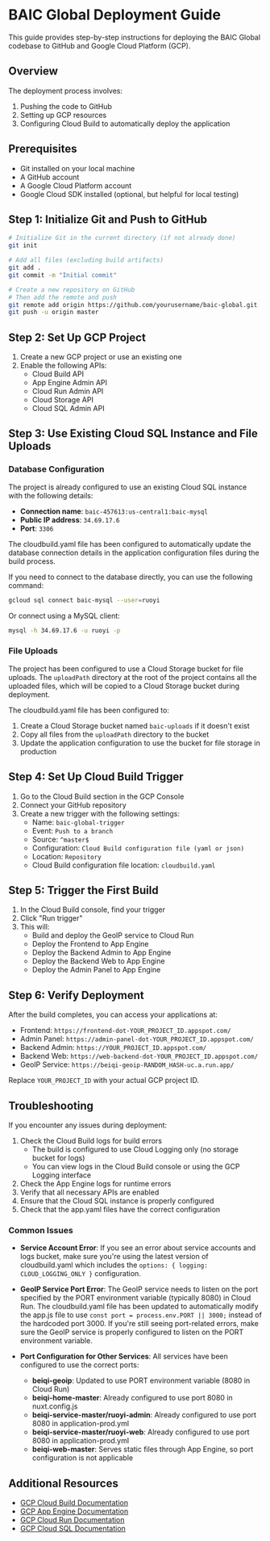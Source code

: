 # BAIC Global Deployment Guide

This guide provides step-by-step instructions for deploying the BAIC Global codebase to GitHub and Google Cloud Platform (GCP).

## Overview

The deployment process involves:
1. Pushing the code to GitHub
2. Setting up GCP resources
3. Configuring Cloud Build to automatically deploy the application

## Prerequisites

- Git installed on your local machine
- A GitHub account
- A Google Cloud Platform account
- Google Cloud SDK installed (optional, but helpful for local testing)

## Step 1: Initialize Git and Push to GitHub

```bash
# Initialize Git in the current directory (if not already done)
git init

# Add all files (excluding build artifacts)
git add .
git commit -m "Initial commit"

# Create a new repository on GitHub
# Then add the remote and push
git remote add origin https://github.com/yourusername/baic-global.git
git push -u origin master
```

## Step 2: Set Up GCP Project

1. Create a new GCP project or use an existing one
2. Enable the following APIs:
   - Cloud Build API
   - App Engine Admin API
   - Cloud Run Admin API
   - Cloud Storage API
   - Cloud SQL Admin API

## Step 3: Use Existing Cloud SQL Instance and File Uploads

### Database Configuration

The project is already configured to use an existing Cloud SQL instance with the following details:

- **Connection name**: `baic-457613:us-central1:baic-mysql`
- **Public IP address**: `34.69.17.6`
- **Port**: `3306`

The cloudbuild.yaml file has been configured to automatically update the database connection details in the application configuration files during the build process.

If you need to connect to the database directly, you can use the following command:

```bash
gcloud sql connect baic-mysql --user=ruoyi
```

Or connect using a MySQL client:

```bash
mysql -h 34.69.17.6 -u ruoyi -p
```

### File Uploads

The project has been configured to use a Cloud Storage bucket for file uploads. The `uploadPath` directory at the root of the project contains all the uploaded files, which will be copied to a Cloud Storage bucket during deployment.

The cloudbuild.yaml file has been configured to:
1. Create a Cloud Storage bucket named `baic-uploads` if it doesn't exist
2. Copy all files from the `uploadPath` directory to the bucket
3. Update the application configuration to use the bucket for file storage in production

## Step 4: Set Up Cloud Build Trigger

1. Go to the Cloud Build section in the GCP Console
2. Connect your GitHub repository
3. Create a new trigger with the following settings:
   - Name: `baic-global-trigger`
   - Event: `Push to a branch`
   - Source: `^master$`
   - Configuration: `Cloud Build configuration file (yaml or json)`
   - Location: `Repository`
   - Cloud Build configuration file location: `cloudbuild.yaml`

## Step 5: Trigger the First Build

1. In the Cloud Build console, find your trigger
2. Click "Run trigger"
3. This will:
   - Build and deploy the GeoIP service to Cloud Run
   - Deploy the Frontend to App Engine
   - Deploy the Backend Admin to App Engine
   - Deploy the Backend Web to App Engine
   - Deploy the Admin Panel to App Engine

## Step 6: Verify Deployment

After the build completes, you can access your applications at:

- Frontend: `https://frontend-dot-YOUR_PROJECT_ID.appspot.com/`
- Admin Panel: `https://admin-panel-dot-YOUR_PROJECT_ID.appspot.com/`
- Backend Admin: `https://YOUR_PROJECT_ID.appspot.com/`
- Backend Web: `https://web-backend-dot-YOUR_PROJECT_ID.appspot.com/`
- GeoIP Service: `https://beiqi-geoip-RANDOM_HASH-uc.a.run.app/`

Replace `YOUR_PROJECT_ID` with your actual GCP project ID.

## Troubleshooting

If you encounter any issues during deployment:

1. Check the Cloud Build logs for build errors
   - The build is configured to use Cloud Logging only (no storage bucket for logs)
   - You can view logs in the Cloud Build console or using the GCP Logging interface
2. Check the App Engine logs for runtime errors
3. Verify that all necessary APIs are enabled
4. Ensure that the Cloud SQL instance is properly configured
5. Check that the app.yaml files have the correct configuration

### Common Issues

- **Service Account Error**: If you see an error about service accounts and logs bucket, make sure you're using the latest version of cloudbuild.yaml which includes the `options: { logging: CLOUD_LOGGING_ONLY }` configuration.

- **GeoIP Service Port Error**: The GeoIP service needs to listen on the port specified by the PORT environment variable (typically 8080) in Cloud Run. The cloudbuild.yaml file has been updated to automatically modify the app.js file to use `const port = process.env.PORT || 3000;` instead of the hardcoded port 3000. If you're still seeing port-related errors, make sure the GeoIP service is properly configured to listen on the PORT environment variable.

- **Port Configuration for Other Services**: All services have been configured to use the correct ports:
  - **beiqi-geoip**: Updated to use PORT environment variable (8080 in Cloud Run)
  - **beiqi-home-master**: Already configured to use port 8080 in nuxt.config.js
  - **beiqi-service-master/ruoyi-admin**: Already configured to use port 8080 in application-prod.yml
  - **beiqi-service-master/ruoyi-web**: Already configured to use port 8080 in application-prod.yml
  - **beiqi-web-master**: Serves static files through App Engine, so port configuration is not applicable

## Additional Resources

- [GCP Cloud Build Documentation](https://cloud.google.com/build/docs)
- [GCP App Engine Documentation](https://cloud.google.com/appengine/docs)
- [GCP Cloud Run Documentation](https://cloud.google.com/run/docs)
- [GCP Cloud SQL Documentation](https://cloud.google.com/sql/docs)
